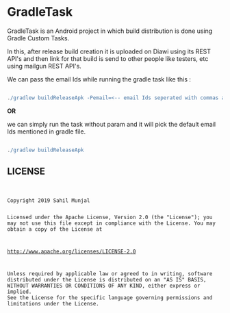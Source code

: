 # GradleTask
GradleTask is an Android project in which build distribution is done using Gradle Custom Tasks.

In this, after release build creation it is uploaded on Diawi using its REST API's and then link for that build is send to other people like testers, etc using mailgun REST API's.

We can pass the email Ids while running the gradle task like this :
```gradle

./gradlew buildReleaseApk -Pemail=<-- email Ids seperated with commas and no space -->
```
**OR**

we can simply run the task without param and it will pick the default email Ids mentioned in gradle file.
```gradle

./gradlew buildReleaseApk
```

## LICENSE
<br>
<pre><code>Copyright 2019 Sahil Munjal

Licensed under the Apache License, Version 2.0 (the "License");
you may not use this file except in compliance with the License.
You may obtain a copy of the License at

   http://www.apache.org/licenses/LICENSE-2.0

Unless required by applicable law or agreed to in writing, software
distributed under the License is distributed on an "AS IS" BASIS,
WITHOUT WARRANTIES OR CONDITIONS OF ANY KIND, either express or implied.
See the License for the specific language governing permissions and
limitations under the License.

</code></pre>
